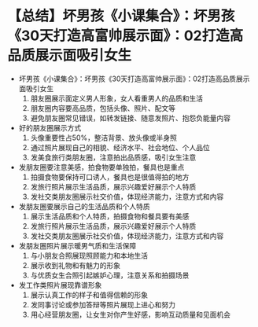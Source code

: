 # 【总结】坏男孩《小课集合》：坏男孩《30天打造高富帅展示面》：02打造高品质展示面吸引女生

-   坏男孩《小课集合》：坏男孩《30天打造高富帅展示面》：02打造高品质展示面吸引女生
    1.  朋友圈展示面定义男人形象，女人看重男人的品质和生活
    2.  朋友圈内容要高品质，包括头像、照片、配文等
    3.  避免朋友圈常见错误，如转发链接、随意发照片、抱怨负能量内容
-   好的朋友圈展示方式
    1.  头像重要性占50%，整洁背景、放头像或半身照
    2.  通过照片展现自己的相貌、经济水平、社会地位、个人品位
    3.  发美食旅行类朋友圈，注意拍出品质感，吸引女生注意
-   发朋友圈要注意美感，拍食物要单独拍，餐具也是重点
    1.  拍摄食物要保持可口诱人，餐具也是很值得拍的地方
    2.  发旅行照片展示生活品质，展示兴趣爱好展示个人特质
    3.  发社交类朋友圈展示社交价值，体现经济能力，注意方式和内容
-   发朋友圈要展示自己的生活品质和个人特质
    1.  展示生活品质和个人特质，拍摄食物和餐具要有美感
    2.  发旅行照片展示生活品质，展示兴趣爱好展示个人特质
    3.  发社交类朋友圈展示社交价值，体现经济能力，注意方式和内容
-   发朋友圈照片展示暖男气质和生活保障
    1.  与小朋友合照展现照顾能力和本地生活
    2.  展示收到礼物和有魅力的形象
    3.  与优质女生合照引起嫉妒心理，注意关系和拍摄场景
-   发工作类照片展现靠谱形象
    1.  展示认真工作的样子和值得信赖的形象
    2.  发同事讨论或参加答辩等照片展现上进心和努力
    3.  用心经营朋友圈，让女生对你产生好感，影响互动质量和见面机会